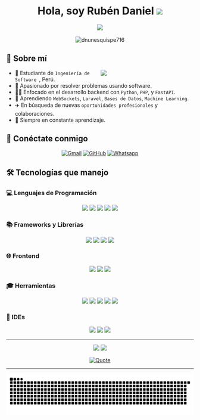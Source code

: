 <h1 align="center">Hola, soy Rubén Daniel <img src="https://media.giphy.com/media/hvRJCLFzcasrR4ia7z/giphy.gif" width="35"></h1>
<p align="center">
  <a href="https://github.com/DenverCoder1/readme-typing-svg"><img src="https://readme-typing-svg.herokuapp.com?font=Time+New+Roman&color=%23C8BE25&size=25&center=true&vCenter=true&width=600&height=100&lines=Desarrollador+de+Software+en+formación;Estudiante+de+Ingeniería+de+Software+con+IA;Apasionado+por+la+programación;Aprendiendo+tecnologías+modernas;Comprometido+con+el+crecimiento+profesional"></a>
</p>

<p align="center"> 
	<img src="https://komarev.com/ghpvc/?username=dnunesquispe716&label=Visitas+al+perfil&color=0047AB&style=plastic?" alt="dnunesquispe716" height=25px, width=160px/> 
</p>

## 📄 Sobre mí

<picture> <img align="right" src="https://github.com/7oSkaaa/7oSkaaa/blob/main/Images/Right_Side.gif?raw=true" width = 250px></picture>

- 🏫 Estudiante de `Ingeniería de Software `, Perú.
- 🚀 Apasionado por resolver problemas usando software.
- 👨‍💻 Enfocado en el desarrollo backend con `Python`, `PHP`, y `FastAPI`.
- 🤖 Aprendiendo `WebSockets`, `Laravel`, `Bases de Datos`, `Machine Learning`.
- ✈️ En búsqueda de nuevas `oportunidades profesionales` y colaboraciones.
- 📅 Siempre en constante aprendizaje.


## 👤 Conéctate conmigo
<p align="center">
	<a href="mailto:dnunesquispe716@gmail.com"><img src="https://img.shields.io/badge/gmail-%23EA4335.svg?style=plastic&logo=gmail&logoColor=white" alt="Gmail"/></a>
	<a href="https://github.com/Ruben716"><img src="https://img.shields.io/badge/github-%23181717.svg?style=plastic&logo=github&logoColor=white" alt="GitHub"/></a>
	<a href="https://wa.me/51910050514"><img src="https://img.shields.io/badge/whatsapp-%2325D366.svg?style=plastic&logo=whatsapp&logoColor=white" alt="Whatsapp"/></a>
</p>

## 🛠️ Tecnologías que manejo

### 💻 Lenguajes de Programación
<p align="center"> 
  <img src="https://img.shields.io/badge/Python%20-%2314354C.svg?style=plastic&logo=python&logoColor=white">
  <img src="https://img.shields.io/badge/Java-%23007396.svg?style=plastic&logo=java&logoColor=white">
  <img src="https://img.shields.io/badge/JavaScript%20-%23F7DF1E.svg?style=plastic&logo=javascript&logoColor=black">
  <img src="https://img.shields.io/badge/PHP-%23777BB4.svg?style=plastic&logo=php&logoColor=white">
  <img src="https://img.shields.io/badge/C%20-%232370ED.svg?style=plastic&logo=c&logoColor=white">
</p>

### 📚 Frameworks y Librerías
<p align="center">
  <img src="https://img.shields.io/badge/FastAPI-%23009688.svg?style=plastic&logo=fastapi&logoColor=white">
  <img src="https://img.shields.io/badge/Laravel-%23FF2D20.svg?style=plastic&logo=laravel&logoColor=white">
  <img src="https://img.shields.io/badge/Flask-%23000000.svg?style=plastic&logo=flask&logoColor=white">
  <img src="https://img.shields.io/badge/Django-%23092E20.svg?style=plastic&logo=django&logoColor=white">
</p>

### 🌐 Frontend
<p align="center">
  <img src="https://img.shields.io/badge/HTML5-%23E34F26.svg?style=plastic&logo=html5&logoColor=white">
  <img src="https://img.shields.io/badge/CSS3-%231572B6.svg?style=plastic&logo=css3&logoColor=white">
  <img src="https://img.shields.io/badge/React-%2361DAFB.svg?style=plastic&logo=react&logoColor=black">
</p>

### 🎓 Herramientas
<p align="center">
  <img src="https://img.shields.io/badge/Git-%23F05033.svg?style=plastic&logo=git&logoColor=white">
  <img src="https://img.shields.io/badge/GitHub-%23181717.svg?style=plastic&logo=github&logoColor=white">
  <img src="https://img.shields.io/badge/MySQL-%234479A1.svg?style=plastic&logo=mysql&logoColor=white">
  <img src="https://img.shields.io/badge/Selenium-%2343B02A.svg?style=plastic&logo=selenium&logoColor=white">
  <img src="https://img.shields.io/badge/PostgreSQL-%23336791.svg?style=plastic&logo=postgresql&logoColor=white">
</p>

### 📝 IDEs
<p align="center">
  <img src="https://img.shields.io/badge/Visual%20Studio%20Code-0078d7.svg?style=plastic&logo=visual-studio-code&logoColor=white">
  <img src="https://img.shields.io/badge/PyCharm-000000?style=plastic&logo=pycharm&logoColor=white">
  <img src="https://img.shields.io/badge/PhpStorm-000000?style=plastic&logo=phpstorm&logoColor=white">
</p>

---

<p align="center">
	<img src="https://github-readme-stats.vercel.app/api?username=dnunesquispe716&show_icons=true&count_private=true&theme=tokyonight&layout=compact" height="200" />
	<img src="https://github-readme-streak-stats.herokuapp.com/?user=dnunesquispe716&theme=tokyonight" height="200"/>
</p>

<p align="center">
	<a href="https://github.com/piyushsuthar/github-readme-quotes">
		<img alt="Quote" src="https://quotes-github-readme.vercel.app/api?type=horizontal&theme=tokyonight&animation=grow_out_in&quoteCategory=programming">
	</a>
</p>

---

<p align = "center">
	<img src = "https://github.com/7oSkaaa/7oSkaaa/blob/output/github-contribution-grid-snake.svg" alt = "Snake Game"/>
</p>
